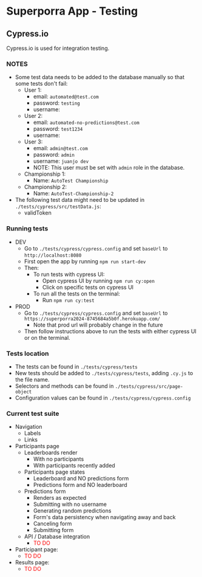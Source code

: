 # Superporra App - Testing

## Cypress.io

Cypress.io is used for integration testing.

### NOTES
- Some test data needs to be added to the database manually so that some tests don't fail:
    - User 1:
        - email: `automated@test.com`
        - password: `testing`
        - username: <any username>
    - User 2:
        - email: `automated-no-predictions@test.com`
        - password: `test1234`
        - username: <any username>
    - User 3:
        - email: `admin@test.com`
        - password: `admin`
        - username: `juanjo dev`
        - NOTE: This user must be set with `admin` role in the database.
    - Championship 1:
        - Name: `AutoTest Championship`
    - Championship 2:
        - Name: `AutoTest-Championship-2`
- The following test data might need to be updated in `./tests/cypress/src/testData.js`:
    - validToken


### Running tests

- DEV
    - Go to `./tests/cypress/cypress.config` and set `baseUrl` to `http://localhost:8080`
    - First open the app by running `npm run start-dev`
    - Then:
        - To run tests with cypress UI:
            - Open cypress UI by running `npm run cy:open`
            - Click on specific tests on cypress UI
        - To run all the tests on the terminal:
            - Run `npm run cy:test`
- PROD
    - Go to `./tests/cypress/cypress.config` and set `baseUrl` to `https://superporra2024-8745684a5b0f.herokuapp.com/`
        - Note that prod url will probably change in the future
    - Then follow instructions above to run the tests with either cypress UI or on the terminal.

### Tests location

- The tests can be found in `./tests/cypress/tests`
- New tests should be added to `./tests/cypress/tests`, adding `.cy.js` to the file name.
- Selectors and methods can be found in `./tests/cypress/src/page-object`
- Configuration values can be found in `./tests/cypress/cypress.config`


### Current test suite

- Navigation
    - Labels
    - Links
- Participants page
    - Leaderboards render
        - With no participants
        - With participants recently added
    - Participants page states
        - Leaderboard and NO predictions form
        - Predictions form and NO leaderboard
    - Predictions form
        - Renders as expected
        - Submitting with no username
        - Generating random predictions
        - Form's data persistency when navigating away and back
        - Canceling form
        - Submitting form
    - API / Database integration
        - <span style="color:red">TO DO</span>
- Participant page:
    - <span style="color:red">TO DO</span>
- Results page:
    - <span style="color:red">TO DO</span>


